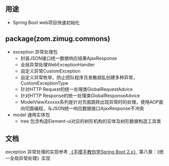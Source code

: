 ## 用途
* Spring Boot web项目快速初始化

## package(zom.zimug.commons)
* exception 异常处理包
    * 封装JSON接口统一数据响应结果AjaxResponse
    * 全局异常处理WebExceptionHandler
    * 自定义异常CustomException
    * 自定义异常枚举，防止团队程序员发散胡乱创建多种异常，CustomExceptionType
    * 针对HTTP Request的统一处理类GlobalRequestAdvice
    * 针对HTTP Response的统一处理类GlobalResponseAdvice
    * ModelViewXxxxxx系列是针对页面跳转出现异常时的处理，使用AOP面向切面编程，与JSON统一响应数据接口AjaxResponse不冲突   
* model 通用实体包
    * tree 包含构造Element-ui对应的树形机构的实体及树形数据构造工具类
    
    
## 文档
exception 异常处理的实现参考
[《手摸手教你学Spring Boot 2.x》](https://www.kancloud.cn/hanxt/springboot2/content)
 第八章：《统一全局异常处理》实现